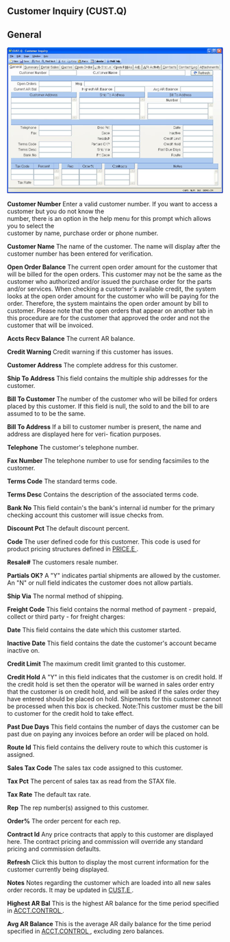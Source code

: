 ##  Customer Inquiry (CUST.Q)

<PageHeader />

##  General

![](./CUST-Q-1.jpg)

**Customer Number** Enter a valid customer number. If you want to access a
customer but you do not know the  
number, there is an option in the help menu for this prompt which allows you
to select the  
customer by name, purchase order or phone number.  
  
**Customer Name** The name of the customer. The name will display after the
customer number has been entered for verification.  
  
**Open Order Balance** The current open order amount for the customer that
will be billed for the open orders. This customer may not be the same as the
customer who authorized and/or issued the purchase order for the parts and/or
services. When checking a customer's available credit, the system looks at the
open order amount for the customer who will be paying for the order.
Therefore, the system maintains the open order amount by bill to customer.
Please note that the open orders that appear on another tab in this procedure
are for the customer that approved the order and not the customer that will be
invoiced.  
  
**Accts Recv Balance** The current AR balance.  
  
**Credit Warning** Credit warning if this customer has issues.  
  
**Customer Address** The complete address for this customer.  
  
**Ship To Address** This field contains the multiple ship addresses for the
customer.  
  
**Bill To Customer** The number of the customer who will be billed for orders
placed by this customer. If this field is null, the sold to and the bill to
are assumed to to be the same.  
  
**Bill To Address** If a bill to customer number is present, the name and
address are displayed here for veri- fication purposes.  
  
**Telephone** The customer's telephone number.  
  
**Fax Number** The telephone number to use for sending facsimiles to the
customer.  
  
**Terms Code** The standard terms code.  
  
**Terms Desc** Contains the description of the associated terms code.  
  
**Bank No** This field contain's the bank's internal id number for the primary
checking account this customer will issue checks from.  
  
**Discount Pct** The default discount percent.  
  
**Code** The user defined code for this customer. This code is used for product pricing structures defined in [ PRICE.E ](PRICE-E/README.md) .   
  
**Resale#** The customers resale number.  
  
**Partials OK?** A "Y" indicates partial shipments are allowed by the
customer. An "N" or null field indicates the customer does not allow partials.  
  
**Ship Via** The normal method of shipping.  
  
**Freight Code** This field contains the normal method of payment - prepaid,
collect or third party - for freight charges:  
  
**Date** This field contains the date which this customer started.  
  
**Inactive Date** This field contains the date the customer's account became
inactive on.  
  
**Credit Limit** The maximum credit limit granted to this customer.  
  
**Credit Hold** A "Y" in this field indicates that the customer is on credit
hold. If the credit hold is set then the operator will be warned in sales
order entry that the customer is on credit hold, and will be asked if the
sales order they have entered should be placed on hold. Shipments for this
customer cannot be processed when this box is checked. Note:This customer must
be the bill to customer for the credit hold to take effect.  
  
**Past Due Days** This field contains the number of days the customer can be
past due on paying any invoices before an order will be placed on hold.  
  
**Route Id** This field contains the delivery route to which this customer is
assigned.  
  
**Sales Tax Code** The sales tax code assigned to this customer.  
  
**Tax Pct** The percent of sales tax as read from the STAX file.  
  
**Tax Rate** The default tax rate.  
  
**Rep** The rep number(s) assigned to this customer.  
  
**Order%** The order percent for each rep.  
  
**Contract Id** Any price contracts that apply to this customer are displayed
here. The contract pricing and commission will override any standard pricing
and commission defaults.  
  
**Refresh** Click this button to display the most current information for the
customer currently being displayed.  
  
**Notes** Notes regarding the customer which are loaded into all new sales order records. It may be updated in [ CUST.E ](../../../AR-ENTRY/CUST-E/README.md) .   
  
**Highest AR Bal** This is the highest AR balance for the time period specified in [ ACCT.CONTROL ](../../../../AP-OVERVIEW/AP-ENTRY/ACCT-CONTROL/README.md) .   
  
**Avg AR Balance** This is the average AR daily balance for the time period specified in [ ACCT.CONTROL ](../../../../AP-OVERVIEW/AP-ENTRY/ACCT-CONTROL/README.md) , excluding zero balances.   
  
  
<badge text= "Version 8.10.57" vertical="middle" />

<PageFooter />